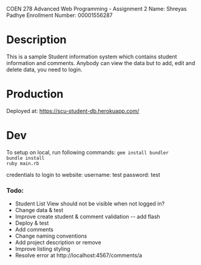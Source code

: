COEN 278 Advanced Web Programming - Assignment 2
Name: Shreyas Padhye
Enrollment Number: 00001556287

# Description
This is a sample Student information system which contains student information and comments. Anybody can view the data but to add, edit and delete data, you need to login.

# Production
Deployed at: https://scu-student-db.herokuapp.com/

# Dev
To setup on local, run following commands:
`gem install bundler`  
`bundle install`  
`ruby main.rb`  

credentials to login to website:
username: test
password: test

### Todo:
- Student List View should not be visible when not logged in?  
- Change data & test
- Improve create student & comment validation -- add flash
- Deploy & test  
- Add comments
- Change naming conventions  
- Add project description or remove  
- Improve listing styling  
- Resolve error at http://localhost:4567/comments/a

